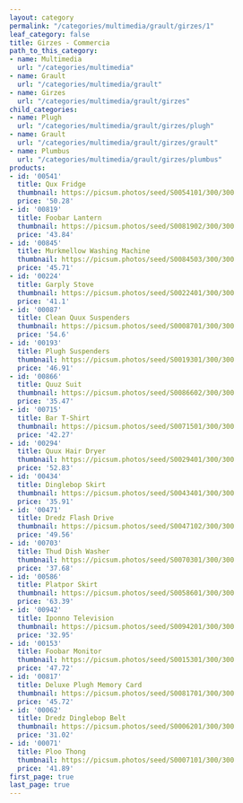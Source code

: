 ```yaml
---
layout: category
permalink: "/categories/multimedia/grault/girzes/1"
leaf_category: false
title: Girzes - Commercia
path_to_this_category:
- name: Multimedia
  url: "/categories/multimedia"
- name: Grault
  url: "/categories/multimedia/grault"
- name: Girzes
  url: "/categories/multimedia/grault/girzes"
child_categories:
- name: Plugh
  url: "/categories/multimedia/grault/girzes/plugh"
- name: Grault
  url: "/categories/multimedia/grault/girzes/grault"
- name: Plumbus
  url: "/categories/multimedia/grault/girzes/plumbus"
products:
- id: '00541'
  title: Qux Fridge
  thumbnail: https://picsum.photos/seed/S0054101/300/300
  price: '50.28'
- id: '00819'
  title: Foobar Lantern
  thumbnail: https://picsum.photos/seed/S0081902/300/300
  price: '43.84'
- id: '00845'
  title: Murkmellow Washing Machine
  thumbnail: https://picsum.photos/seed/S0084503/300/300
  price: '45.71'
- id: '00224'
  title: Garply Stove
  thumbnail: https://picsum.photos/seed/S0022401/300/300
  price: '41.1'
- id: '00087'
  title: Clean Quux Suspenders
  thumbnail: https://picsum.photos/seed/S0008701/300/300
  price: '54.6'
- id: '00193'
  title: Plugh Suspenders
  thumbnail: https://picsum.photos/seed/S0019301/300/300
  price: '46.91'
- id: '00866'
  title: Quuz Suit
  thumbnail: https://picsum.photos/seed/S0086602/300/300
  price: '35.47'
- id: '00715'
  title: Bar T-Shirt
  thumbnail: https://picsum.photos/seed/S0071501/300/300
  price: '42.27'
- id: '00294'
  title: Quux Hair Dryer
  thumbnail: https://picsum.photos/seed/S0029401/300/300
  price: '52.83'
- id: '00434'
  title: Dinglebop Skirt
  thumbnail: https://picsum.photos/seed/S0043401/300/300
  price: '35.91'
- id: '00471'
  title: Dredz Flash Drive
  thumbnail: https://picsum.photos/seed/S0047102/300/300
  price: '49.56'
- id: '00703'
  title: Thud Dish Washer
  thumbnail: https://picsum.photos/seed/S0070301/300/300
  price: '37.68'
- id: '00586'
  title: Platpor Skirt
  thumbnail: https://picsum.photos/seed/S0058601/300/300
  price: '63.39'
- id: '00942'
  title: Iponno Television
  thumbnail: https://picsum.photos/seed/S0094201/300/300
  price: '32.95'
- id: '00153'
  title: Foobar Monitor
  thumbnail: https://picsum.photos/seed/S0015301/300/300
  price: '47.72'
- id: '00817'
  title: Deluxe Plugh Memory Card
  thumbnail: https://picsum.photos/seed/S0081701/300/300
  price: '45.72'
- id: '00062'
  title: Dredz Dinglebop Belt
  thumbnail: https://picsum.photos/seed/S0006201/300/300
  price: '31.02'
- id: '00071'
  title: Ploo Thong
  thumbnail: https://picsum.photos/seed/S0007101/300/300
  price: '41.89'
first_page: true
last_page: true
---
```

